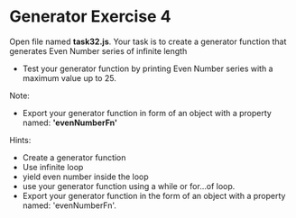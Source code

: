 # Generator Exercise 4

 Open file named **task32.js**. Your task is to create a generator function that generates Even Number series of infinite length

- Test your generator function by printing Even Number series with a maximum value up to 25.

Note:

- Export your generator function in form of an object with a property named: **'evenNumberFn'**

Hints:

- Create a generator function
- Use infinite loop
- yield even number inside the loop
- use your generator function using a while or for...of loop.
- Export your generator function in the form of an object with a property named: 'evenNumberFn'.